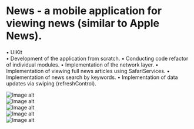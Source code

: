 # News - a mobile application for viewing news (similar to Apple News).


• UIKit<br>
• Development of the application from scratch.
• Conducting code refactor of individual modules.
• Implementation of the network layer.
• Implementation of viewing full news articles using SafariServices.
• Implementation of news search by keywords.
• Implementation of data updates via swiping (refreshControl).

![Image alt](https://github.com/nzhkv/News/blob/main/1.png)
<br>
![Image alt](https://github.com/nzhkv/News/blob/main/11.png)
<br>
![Image alt](https://github.com/nzhkv/News/blob/main/2.png)
<br>
![Image alt](https://github.com/nzhkv/News/blob/main/3.png)
<br>
![Image alt](https://github.com/nzhkv/News/blob/main/4.png)
<br>
